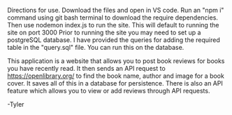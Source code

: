 Directions for use. Download the files and open in VS code. Run an "npm i" command using git bash terminal to download the require dependencies. Then use nodemon index.js to run the site. This will default to running the site on port 3000
Prior to running the site you may need to set up a postgreSQL database. I have provided the queries for adding the required table in the "query.sql" file. You can run this on the database.

This application is a website that allows you to post book reviews for books you have recently read. It then sends an API request to https://openlibrary.org/ to find the book name, author and image for a book cover. It saves all of this in a database for persistence. There is also an API feature which allows you to view or add reviews through API requests.

-Tyler
